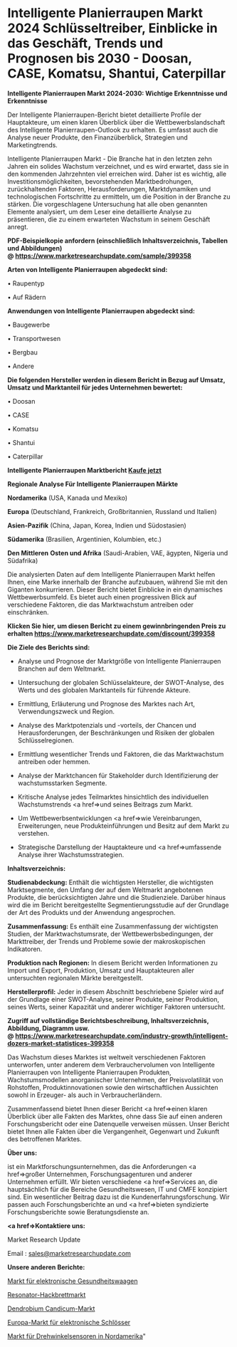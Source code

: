 # Intelligente Planierraupen Markt 2024 Schlüsseltreiber, Einblicke in das Geschäft, Trends und Prognosen bis 2030 - Doosan, CASE, Komatsu, Shantui, Caterpillar

<strong>Intelligente Planierraupen Markt 2024-2030: Wichtige Erkenntnisse und Erkenntnisse</strong>

Der Intelligente Planierraupen-Bericht bietet detaillierte Profile der Hauptakteure, um einen klaren Überblick über die Wettbewerbslandschaft des Intelligente Planierraupen-Outlook zu erhalten. Es umfasst auch die Analyse neuer Produkte, den Finanzüberblick, Strategien und Marketingtrends.

Intelligente Planierraupen Markt - Die Branche hat in den letzten zehn Jahren ein solides Wachstum verzeichnet, und es wird erwartet, dass sie in den kommenden Jahrzehnten viel erreichen wird. Daher ist es wichtig, alle Investitionsmöglichkeiten, bevorstehenden Marktbedrohungen, zurückhaltenden Faktoren, Herausforderungen, Marktdynamiken und technologischen Fortschritte zu ermitteln, um die Position in der Branche zu stärken. Die vorgeschlagene Untersuchung hat alle oben genannten Elemente analysiert, um dem Leser eine detaillierte Analyse zu präsentieren, die zu einem erwarteten Wachstum in seinem Geschäft anregt.

<strong><b>PDF-Beispielkopie anfordern (einschließlich Inhaltsverzeichnis, Tabellen und Abbildungen) @ </b></strong><strong><a href=https://www.marketresearchupdate.com/sample/399358><strong>https://www.marketresearchupdate.com/sample/399358</u></a></strong></strong>

<strong>Arten von Intelligente Planierraupen abgedeckt sind:</strong>

• Raupentyp

• Auf Rädern

<strong>Anwendungen von Intelligente Planierraupen abgedeckt sind:</strong>

• Baugewerbe

• Transportwesen

• Bergbau

• Andere

<strong>Die folgenden Hersteller werden in diesem Bericht in Bezug auf Umsatz, Umsatz und Marktanteil für jedes Unternehmen bewertet:</strong>

• Doosan

• CASE

• Komatsu

• Shantui

• Caterpillar

<strong>Intelligente Planierraupen Marktbericht <a href=https://www.marketresearchupdate.com/buynow/399358>Kaufe jetzt</a></strong>

<strong>Regionale Analyse Für Intelligente Planierraupen Märkte</strong>

<strong>Nordamerika</strong> (USA, Kanada und Mexiko)

<strong>Europa</strong> (Deutschland, Frankreich, Großbritannien, Russland und Italien)

<strong>Asien-Pazifik</strong> (China, Japan, Korea, Indien und Südostasien)

<strong>Südamerika</strong> (Brasilien, Argentinien, Kolumbien, etc.)

<strong>Den Mittleren</strong> <strong>Osten und Afrika</strong> (Saudi-Arabien, VAE, ägypten, Nigeria und Südafrika)

Die analysierten Daten auf dem Intelligente Planierraupen Markt helfen Ihnen, eine Marke innerhalb der Branche aufzubauen, während Sie mit den Giganten konkurrieren. Dieser Bericht bietet Einblicke in ein dynamisches Wettbewerbsumfeld. Es bietet auch einen progressiven Blick auf verschiedene Faktoren, die das Marktwachstum antreiben oder einschränken.

<strong>Klicken Sie hier, um diesen Bericht zu einem gewinnbringenden Preis zu erhalten
</strong><strong><a href=https://www.marketresearchupdate.com/discount/399358>https://www.marketresearchupdate.com/discount/399358</b></u></strong></a>

<strong>Die Ziele des Berichts sind:</strong>

- Analyse und Prognose der Marktgröße von Intelligente Planierraupen Branchen auf dem Weltmarkt.

- Untersuchung der globalen Schlüsselakteure, der SWOT-Analyse, des Werts und des globalen Marktanteils für führende Akteure.

- Ermittlung, Erläuterung und Prognose des Marktes nach Art, Verwendungszweck und Region.

- Analyse des Marktpotenzials und -vorteils, der Chancen und Herausforderungen, der Beschränkungen und Risiken der globalen Schlüsselregionen.

- Ermittlung wesentlicher Trends und Faktoren, die das Marktwachstum antreiben oder hemmen.

- Analyse der Marktchancen für Stakeholder durch Identifizierung der wachstumsstarken Segmente.

- Kritische Analyse jedes Teilmarktes hinsichtlich des individuellen Wachstumstrends <a href=>und</a> seines Beitrags zum Markt.

- Um Wettbewerbsentwicklungen <a href=>wie</a> Vereinbarungen, Erweiterungen, neue Produkteinführungen und Besitz auf dem Markt zu verstehen.

- Strategische Darstellung der Hauptakteure und <a href=>umfas</a>sende Analyse ihrer Wachstumsstrategien.

<strong>Inhaltsverzeichnis:</strong>

<strong>Studienabdeckung:</strong> Enthält die wichtigsten Hersteller, die wichtigsten Marktsegmente, den Umfang der auf dem Weltmarkt angebotenen Produkte, die berücksichtigten Jahre und die Studienziele. Darüber hinaus wird die im Bericht bereitgestellte Segmentierungsstudie auf der Grundlage der Art des Produkts und der Anwendung angesprochen.

<strong>Zusammenfassung:</strong> Es enthält eine Zusammenfassung der wichtigsten Studien, der Marktwachstumsrate, der Wettbewerbsbedingungen, der Markttreiber, der Trends und Probleme sowie der makroskopischen Indikatoren.

<strong>Produktion nach Regionen:</strong> In diesem Bericht werden Informationen zu Import und Export, Produktion, Umsatz und Hauptakteuren aller untersuchten regionalen Märkte bereitgestellt.

<strong>Herstellerprofil:</strong> Jeder in diesem Abschnitt beschriebene Spieler wird auf der Grundlage einer SWOT-Analyse, seiner Produkte, seiner Produktion, seines Werts, seiner Kapazität und anderer wichtiger Faktoren untersucht.

<strong><b>Zugriff auf vollständige Berichtsbeschreibung, Inhaltsverzeichnis, Abbildung, Diagramm usw. @ </b></strong><strong><a href=https://www.marketresearchupdate.com/industry-growth/intelligent-dozers-market-statistices-399358>https://www.marketresearchupdate.com/industry-growth/intelligent-dozers-market-statistices-399358</a></strong>

Das Wachstum dieses Marktes ist weltweit verschiedenen Faktoren unterworfen, unter anderem dem Verbrauchervolumen von Intelligente Planierraupen von Intelligente Planierraupen Produkten, Wachstumsmodellen anorganischer Unternehmen, der Preisvolatilität von Rohstoffen, Produktinnovationen sowie den wirtschaftlichen Aussichten sowohl in Erzeuger- als auch in Verbraucherländern.

Zusammenfassend bietet Ihnen dieser Bericht <a href=>einen</a> klaren Überblick über alle Fakten des Marktes, ohne dass Sie auf einen anderen Forschungsbericht oder eine Datenquelle verweisen müssen. Unser Bericht bietet Ihnen alle Fakten über die Vergangenheit, Gegenwart und Zukunft des betroffenen Marktes.

<strong>Über uns:</strong>

 ist ein Marktforschungsunternehmen, das die Anforderungen <a href=>großer</a> Unternehmen, Forschungsagenturen und anderer Unternehmen erfüllt. Wir bieten verschiedene <a href=>Services</a> an, die hauptsächlich für die Bereiche Gesundheitswesen, IT und CMFE konzipiert sind. Ein wesentlicher Beitrag dazu ist die Kundenerfahrungsforschung. Wir passen auch Forschungsberichte an und <a href=>bieten</a> syndizierte Forschungsberichte sowie Beratungsdienste an.

<strong><a href=>Kontaktiere uns:</a></strong>

Market Research Update

Email : sales@marketresearchupdate.com

<strong>Unsere anderen Berichte:</strong>

<a href=https://www.linkedin.com/pulse/electronic-health-scale-market-size-region-outlook>Markt für elektronische Gesundheitswaagen</a>

<a href=https://www.linkedin.com/pulse/resonator-dulcimer-market-size-emerging-trends>Resonator-Hackbrettmarkt</a>

<a href=https://www.linkedin.com/pulse/dendrobium-candicum-market-outlooks-2023-size>Dendrobium Candicum-Markt</a>

<a href=https://www.linkedin.com/pulse/europe-electronic-locks-market-size2023-2030>Europa-Markt für elektronische Schlösser</a>

<a href=https://www.linkedin.com/pulse/north-america-rotary-angle-sensors-market-2023>Markt für Drehwinkelsensoren in Nordamerika</a>"
